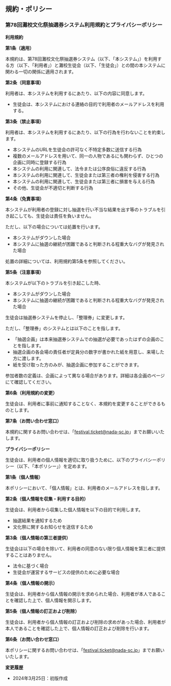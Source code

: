 ## 規約・ポリシー

### 第78回灘校文化祭抽選券システム利用規約とプライバシーポリシー

**利用規約**

**第1条（適用）**

本規約は、第78回灘校文化祭抽選券システム（以下、「本システム」）を利用する方（以下、「利用者」）と灘校生徒会（以下、「生徒会」）との間の本システムに関わる一切の関係に適用されます。

**第2条（同意事項）**

利用者は、本システムを利用するにあたり、以下の内容に同意します。

- 生徒会は、本システムにおける連絡の目的で利用者のメールアドレスを利用する。

**第3条（禁止事項）**

利用者は、本システムを利用するにあたり、以下の行為を行わないことを約束します。

- 本システムのURLを生徒会の許可なく不特定多数に送信する行為
- 複数のメールアドレスを用いて、同一の人物であるにも関わらず、ひとつの企画に同時に登録する行為
- 本システムの利用に関連して、法令または公序良俗に違反する行為
- 本システムの利用に関連して、生徒会または第三者の権利を侵害する行為
- 本システムの利用に関連して、生徒会または第三者に損害を与える行為
- その他、生徒会が不適切と判断する行為

**第4条（免責事項）**

本システムが利用者の登録に対し抽選を行い不当な結果を出す等のトラブルを引き起こしても、生徒会は責任を負いません。

ただし、以下の場合については処置を行います。

- 本システムがダウンした場合
- 本システムに抽選の継続が困難であると判断される程重大なバグが発見された場合

処置の詳細については、利用規約第5条を参照してください。

**第5条（注意事項）**

本システムが以下のトラブルを引き起こした時、

- 本システムがダウンした場合
- 本システムに抽選の継続が困難であると判断される程重大なバグが発見された場合

生徒会は抽選券システムを停止し、「整理券」に変更します。

ただし、「整理券」のシステムとは以下のことを指します。

- 「抽選企画」は本来抽選券システムでの抽選が必要であったはずの企画のことを指します。
- 抽選企画の各会場の責任者が定員分の数字が書かれた紙を用意し、来場した方に渡します。
- 紙を受け取った方のみが、抽選企画に参加することができます。

参加者数の定義は、企画によって異なる場合があります。詳細は各企画のページにて確認してください。

**第6条（利用規約の変更）**

生徒会は、利用者に事前に通知することなく、本規約を変更することができるものとします。

**第7条（お問い合わせ窓口）**

本規約に関するお問い合わせは、「festival.ticket@nada-sc.jp」までお願いいたします。

**プライバシーポリシー**

生徒会は、利用者の個人情報を適切に取り扱うために、以下のプライバシーポリシー（以下、「本ポリシー」）を定めます。

**第1条（個人情報）**

本ポリシーにおいて、「個人情報」とは、利用者のメールアドレスを指します。

**第2条（個人情報を収集・利用する目的）**

生徒会は、利用者から収集した個人情報を以下の目的で利用します。

- 抽選結果を通知するため
- 文化祭に関するお知らせを送信するため

**第3条（個人情報の第三者提供）**

生徒会は以下の場合を除いて、利用者の同意のない限り個人情報を第三者に提供することはありません。

- 法令に基づく場合
- 生徒会が運営するサービスの提供のために必要な場合

**第4条（個人情報の開示）**

生徒会は、利用者から個人情報の開示を求められた場合、利用者が本人であることを確認した上で、個人情報を開示します。

**第5条（個人情報の訂正および削除）**

生徒会は、利用者から個人情報の訂正および削除の求めがあった場合、利用者が本人であることを確認した上で、個人情報の訂正および削除を行います。

**第6条（お問い合わせ窓口）**

本ポリシーに関するお問い合わせは、「festival.ticket@nada-sc.jp」までお願いいたします。

**変更履歴**

- 2024年3月25日：初版作成
